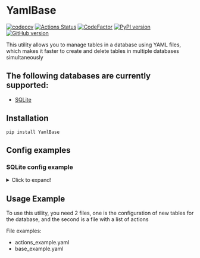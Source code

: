 # YamlBase
[![codecov](https://codecov.io/gh/mv-yurchenko/YBase/branch/dev/graph/badge.svg)](https://codecov.io/gh/mv-yurchenko/YBase)
[![Actions Status](https://github.com/mv-yurchenko/YBase/workflows/deploy_on_master/badge.svg)](https://github.com/mv-yurchenko/YBase/actions)
[![CodeFactor](https://www.codefactor.io/repository/github/mv-yurchenko/ybase/badge)](https://www.codefactor.io/repository/github/mv-yurchenko/ybase)
[![PyPI version](https://badge.fury.io/py/YamlBase.svg)](https://badge.fury.io/py/YamlBase)
[![GitHub version](https://badge.fury.io/gh/mv-yurchenko%2FYBase.svg)](https://badge.fury.io/gh/mv-yurchenko%2FYBase)

This utility allows you to manage tables in a database using YAML files, which makes it faster to create and delete tables in multiple databases simultaneously

## The following databases are currently supported: 

- [SQLite](###sqlite-config-example) 

## Installation 

```shell script
pip install YamlBase
``` 
## Config examples
### SQLite config example 

<details>
  <summary>Click to expand!</summary>
  
> base_example.yaml
```
db_type: "SQLite" # -  type of database
ip: "H:/YBase/" # - path to file with database 
db_name: "test_db" # - database file name

username: ""
password: ""

schemas: # - list of schemas in database (main - default in SQLite)

  main:

    table_1: # - table description example
      name: "table1" # - must be same as block name
      descriprion: "table for test" # - some custom descriprions
      permissions: [] # - unused in SQLite

      columns: # - list of columns 
        column1: # - column example
          name: "column1" # - must be same as block name
          type: "text" # - type of columns in SQLite
          is_pk: 1 # - is column a primary key 
          is_sk: 0 # - is column is secondary key (if 1 than defina sk_link)
          sk_link: 0 # - sk link for table (table.column)
``` 

> actions_example.yaml 
```
# table : action
# table must be in database if remove or in base_config if insert
# table1 : insert - insert action
# table2 : remove - remove action
```
</details>

## Usage Example

To use this utility, you need 2 files, one is the configuration of new tables for the database, and the second is a file with a list of actions

File examples: 
- actions_example.yaml
- base_example.yaml
